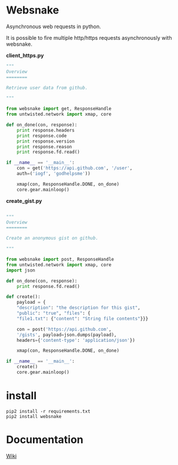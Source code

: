 # Websnake

Asynchronous web requests in python.

It is possible to fire multiple http/https requests asynchronously with websnake. 

**client_https.py**

~~~python
"""
Overview
========

Retrieve user data from github.

"""

from websnake import get, ResponseHandle
from untwisted.network import xmap, core

def on_done(con, response):
    print response.headers
    print response.code
    print response.version
    print response.reason 
    print response.fd.read()

if __name__ == '__main__':
    con = get('https://api.github.com', '/user', 
    auth=('iogf', 'godhelpsme'))

    xmap(con, ResponseHandle.DONE, on_done)
    core.gear.mainloop()

~~~

**create_gist.py**

~~~python

"""
Overview
========

Create an anonymous gist on github.

"""

from websnake import post, ResponseHandle
from untwisted.network import xmap, core
import json

def on_done(con, response):
    print response.fd.read()

def create():
    payload = {
    "description": "the description for this gist",
    "public": "true", "files": {
    "file1.txt": {"content": "String file contents"}}}

    con = post('https://api.github.com',  
    '/gists', payload=json.dumps(payload), 
    headers={'content-type': 'application/json'})

    xmap(con, ResponseHandle.DONE, on_done)

if __name__ == '__main__':
    create()
    core.gear.mainloop()


~~~

# install

~~~
pip2 install -r requirements.txt
pip2 install websnake
~~~

# Documentation


[Wiki](https://github.com/iogf/websnake/wiki)

